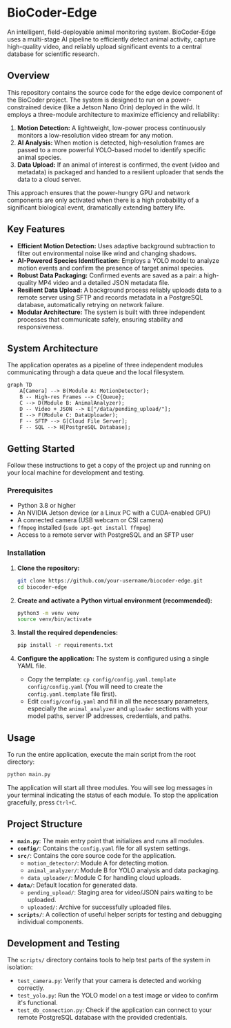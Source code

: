 # BioCoder-Edge

An intelligent, field-deployable animal monitoring system. BioCoder-Edge uses a multi-stage AI pipeline to efficiently detect animal activity, capture high-quality video, and reliably upload significant events to a central database for scientific research.

## Overview

This repository contains the source code for the edge device component of the BioCoder project. The system is designed to run on a power-constrained device (like a Jetson Nano Orin) deployed in the wild. It employs a three-module architecture to maximize efficiency and reliability:

1.  **Motion Detection:** A lightweight, low-power process continuously monitors a low-resolution video stream for any motion.
2.  **AI Analysis:** When motion is detected, high-resolution frames are passed to a more powerful YOLO-based model to identify specific animal species.
3.  **Data Upload:** If an animal of interest is confirmed, the event (video and metadata) is packaged and handed to a resilient uploader that sends the data to a cloud server.

This approach ensures that the power-hungry GPU and network components are only activated when there is a high probability of a significant biological event, dramatically extending battery life.

## Key Features

-   **Efficient Motion Detection:** Uses adaptive background subtraction to filter out environmental noise like wind and changing shadows.
-   **AI-Powered Species Identification:** Employs a YOLO model to analyze motion events and confirm the presence of target animal species.
-   **Robust Data Packaging:** Confirmed events are saved as a pair: a high-quality MP4 video and a detailed JSON metadata file.
-   **Resilient Data Upload:** A background process reliably uploads data to a remote server using SFTP and records metadata in a PostgreSQL database, automatically retrying on network failure.
-   **Modular Architecture:** The system is built with three independent processes that communicate safely, ensuring stability and responsiveness.

## System Architecture

The application operates as a pipeline of three independent modules communicating through a data queue and the local filesystem.

```mermaid
graph TD
    A[Camera] --> B(Module A: MotionDetector);
    B -- High-res Frames --> C{Queue};
    C --> D(Module B: AnimalAnalyzer);
    D -- Video + JSON --> E["/data/pending_upload/"];
    E --> F(Module C: DataUploader);
    F -- SFTP --> G[Cloud File Server];
    F -- SQL --> H[PostgreSQL Database];
```

## Getting Started

Follow these instructions to get a copy of the project up and running on your local machine for development and testing.

### Prerequisites

-   Python 3.8 or higher
-   An NVIDIA Jetson device (or a Linux PC with a CUDA-enabled GPU)
-   A connected camera (USB webcam or CSI camera)
-   `ffmpeg` installed (`sudo apt-get install ffmpeg`)
-   Access to a remote server with PostgreSQL and an SFTP user

### Installation

1.  **Clone the repository:**
    ```sh
    git clone https://github.com/your-username/biocoder-edge.git
    cd biocoder-edge
    ```

2.  **Create and activate a Python virtual environment (recommended):**
    ```sh
    python3 -m venv venv
    source venv/bin/activate
    ```

3.  **Install the required dependencies:**
    ```sh
    pip install -r requirements.txt
    ```

4.  **Configure the application:**
    The system is configured using a single YAML file.
    -   Copy the template: `cp config/config.yaml.template config/config.yaml` (You will need to create the `config.yaml.template` file first).
    -   Edit `config/config.yaml` and fill in all the necessary parameters, especially the `animal_analyzer` and `uploader` sections with your model paths, server IP addresses, credentials, and paths.

## Usage

To run the entire application, execute the main script from the root directory:

```sh
python main.py
```

The application will start all three modules. You will see log messages in your terminal indicating the status of each module. To stop the application gracefully, press `Ctrl+C`.

## Project Structure

-   **`main.py`**: The main entry point that initializes and runs all modules.
-   **`config/`**: Contains the `config.yaml` file for all system settings.
-   **`src/`**: Contains the core source code for the application.
    -   `motion_detector/`: Module A for detecting motion.
    -   `animal_analyzer/`: Module B for YOLO analysis and data packaging.
    -   `data_uploader/`: Module C for handling cloud uploads.
-   **`data/`**: Default location for generated data.
    -   `pending_upload/`: Staging area for video/JSON pairs waiting to be uploaded.
    -   `uploaded/`: Archive for successfully uploaded files.
-   **`scripts/`**: A collection of useful helper scripts for testing and debugging individual components.

## Development and Testing

The `scripts/` directory contains tools to help test parts of the system in isolation:
-   `test_camera.py`: Verify that your camera is detected and working correctly.
-   `test_yolo.py`: Run the YOLO model on a test image or video to confirm it's functional.
-   `test_db_connection.py`: Check if the application can connect to your remote PostgreSQL database with the provided credentials.


